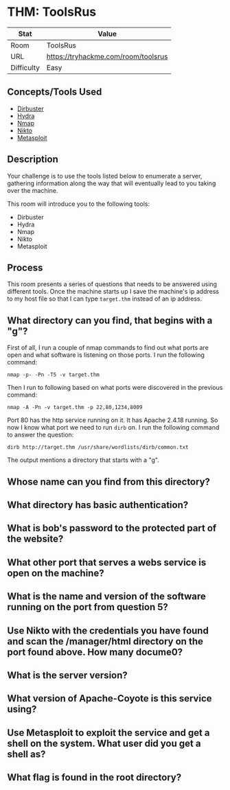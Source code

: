 # THM: ToolsRus

| Stat       | Value                                        |
| ---------- | -------------------------------------------- |
| Room       | ToolsRus                         |
| URL        | https://tryhackme.com/room/toolsrus     |
| Difficulty | Easy                                         |

## Concepts/Tools Used

- [Dirbuster](../../tools/dirbuster.md)
- [Hydra](../../tools/hydra.md)
- [Nmap](../../tools/nmap.md)
- [Nikto](../../tools/nikto.md)
- [Metasploit](../../tools/msfconsole.md)

## Description

Your challenge is to use the tools listed below to enumerate a server, gathering information along the way that will eventually lead to you taking over the machine.

This room will introduce you to the following tools: 

- Dirbuster
- Hydra
- Nmap
- Nikto
- Metasploit

## Process

This room presents a series of questions that needs to be answered using different tools. Once the machine starts up I save the machine's ip address to my host file so that I can type `target.thm` instead of an ip address.

## What directory can you find, that begins with a "g"?

First of all, I run a couple of nmap commands to find out what ports are open and what software is listening on those ports. I run the following command:

`nmap -p- -Pn -T5 -v target.thm`

Then I run to following based on what ports were discovered in the previous command:

`nmap -A -Pn -v target.thm -p 22,80,1234,8009`

Port 80 has the http service running on it. It has Apache 2.4.18 running. So now I know what port we need to run `dirb` on. I run the following command to answer the question:

`dirb http://target.thm /usr/share/wordlists/dirb/common.txt`

The output mentions a directory that starts with a "g".

## Whose name can you find from this directory?

## What directory has basic authentication?

## What is bob's password to the protected part of the website?

## What other port that serves a webs service is open on the machine?

## What is the name and version of the software running on the port from question 5?

## Use Nikto with the credentials you have found and scan the /manager/html directory on the port found above. How many docume0?

## What is the server version?

## What version of Apache-Coyote is this service using?

## Use Metasploit to exploit the service and get a shell on the system. What user did you get a shell as?

## What flag is found in the root directory?
